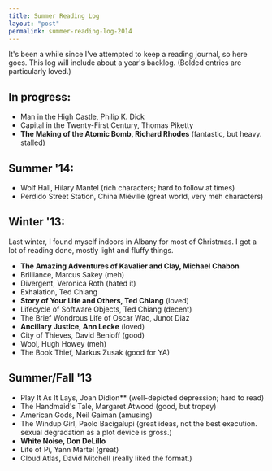 ```yaml
---
title: Summer Reading Log
layout: "post"
permalink: summer-reading-log-2014
---
```


It's been a while since I've attempted to keep a reading journal, so here goes.
This log will include about a year's backlog. (Bolded entries are particularly
loved.)

## In progress:

- Man in the High Castle, Philip K. Dick
- Capital in the Twenty-First Century, Thomas Piketty
- **The Making of the Atomic Bomb, Richard Rhodes** (fantastic, but heavy. stalled)

## Summer '14:

- Wolf Hall, Hilary Mantel (rich characters; hard to follow at times)
- Perdido Street Station, China Miéville (great world, very meh characters)

## Winter '13:

Last winter, I found myself indoors in Albany for most of Christmas. I got a lot
of reading done, mostly light and fluffy things.

- **The Amazing Adventures of Kavalier and Clay, Michael Chabon**
- Brilliance, Marcus Sakey (meh)
- Divergent, Veronica Roth (hated it)
- Exhalation, Ted Chiang
- **Story of Your Life and Others, Ted Chiang** (loved)
- Lifecycle of Software Objects, Ted Chiang (decent)
- The Brief Wondrous Life of Oscar Wao, Junot Diaz
- **Ancillary Justice, Ann Lecke** (loved)
- City of Thieves, David Benioff (good)
- Wool, Hugh Howey (meh)
- The Book Thief, Markus Zusak (good for YA)

## Summer/Fall '13
- Play It As It Lays, Joan Didion** (well-depicted depression; hard to read)
- The Handmaid's Tale, Margaret Atwood (good, but tropey)
- American Gods, Neil Gaiman (amusing)
- The Windup Girl, Paolo Bacigalupi (great ideas, not the best execution.
sexual degradation as a plot device is gross.)
- **White Noise, Don DeLillo**
- Life of Pi, Yann Martel (great)
- Cloud Atlas, David Mitchell (really liked the format.)